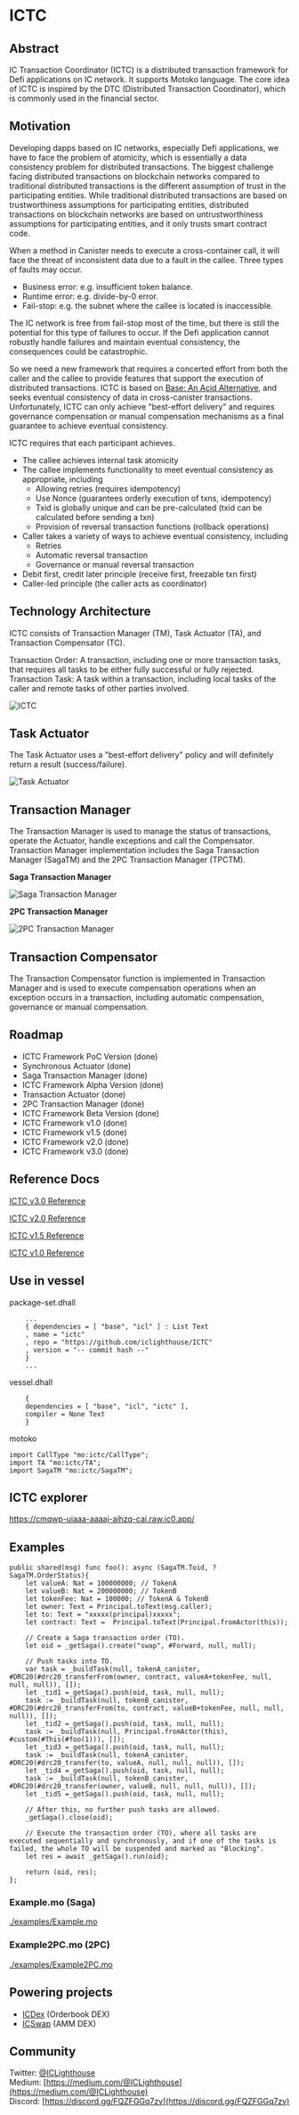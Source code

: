 # ICTC 

## Abstract

IC Transaction Coordinator (ICTC) is a distributed transaction framework for Defi applications on IC network. It supports Motoko language. The core idea of ICTC is inspired by the DTC (Distributed Transaction Coordinator), which is commonly used in the financial sector.

## Motivation

Developing dapps based on IC networks, especially Defi applications, we have to face the problem of atomicity, which is essentially a data consistency problem for distributed transactions. The biggest challenge facing distributed transactions on blockchain networks compared to traditional distributed transactions is the different assumption of trust in the participating entities. While traditional distributed transactions are based on trustworthiness assumptions for participating entities, distributed transactions on blockchain networks are based on untrustworthiness assumptions for participating entities, and it only trusts smart contract code. 

When a method in Canister needs to execute a cross-container call, it will face the threat of inconsistent data due to a fault in the callee. Three types of faults may occur.

- Business error: e.g. insufficient token balance.
- Runtime error: e.g. divide-by-0 error.
- Fail-stop: e.g. the subnet where the callee is located is inaccessible.

The IC network is free from fail-stop most of the time, but there is still the potential for this type of failures to occur. If the Defi application cannot robustly handle failures and maintain eventual consistency, the consequences could be catastrophic. 

So we need a new framework that requires a concerted effort from both the caller and the callee to provide features that support the execution of distributed transactions. ICTC is based on [Base: An Acid Alternative](https://queue.acm.org/detail.cfm?id=1394128), and seeks eventual consistency of data in cross-canister transactions. Unfortunately, ICTC can only achieve "best-effort delivery" and requires governance compensation or manual compensation mechanisms as a final guarantee to achieve eventual consistency.

ICTC requires that each participant achieves.

- The callee achieves internal task atomicity
- The callee implements functionality to meet eventual consistency as appropriate, including
    - Allowing retries (requires idempotency)
    - Use Nonce (guarantees orderly execution of txns, idempotency)
    - Txid is globally unique and can be pre-calculated (txid can be calculated before sending a txn)
    - Provision of reversal transaction functions (rollback operations)
- Caller takes a variety of ways to achieve eventual consistency, including
    - Retries
    - Automatic reversal transaction
    - Governance or manual reversal transaction
- Debit first, credit later principle (receive first, freezable txn first)
- Caller-led principle (the caller acts as coordinator)


## Technology Architecture

ICTC consists of Transaction Manager (TM), Task Actuator (TA), and Transaction Compensator (TC).

Transaction Order: A transaction, including one or more transaction tasks, that requires all tasks to be either fully successful or fully rejected.   
Transaction Task: A task within a transaction, including local tasks of the caller and remote tasks of other parties involved.

![ICTC](img/ictc.jpg)

## Task Actuator

The Task Actuator uses a "best-effort delivery" policy and will definitely return a result (success/failure). 

![Task Actuator](img/ictc-ta.png)

## Transaction Manager

The Transaction Manager is used to manage the status of transactions, operate the Actuator, handle exceptions and call the Compensator. Transaction Manager implementation includes the Saga Transaction Manager (SagaTM) and the 2PC Transaction Manager (TPCTM).

**Saga Transaction Manager**

![Saga Transaction Manager](img/ictc-saga.png)

**2PC Transaction Manager**

![2PC Transaction Manager](img/ictc-2pc.png)

## Transaction Compensator

The Transaction Compensator function is implemented in Transaction Manager and is used to execute compensation operations when an exception occurs in a transaction, including automatic compensation, governance or manual compensation.

## Roadmap

- ICTC Framework PoC Version  (done)
- Synchronous Actuator  (done)
- Saga Transaction Manager  (done)
- ICTC Framework Alpha Version  (done)
- Transaction Actuator (done)
- 2PC Transaction Manager (done)
- ICTC Framework Beta Version (done)
- ICTC Framework v1.0 (done)
- ICTC Framework v1.5  (done)
- ICTC Framework v2.0  (done)
- ICTC Framework v3.0  (done)

## Reference Docs

[ICTC v3.0 Reference](./docs/ictc_reference-3.0.md)

[ICTC v2.0 Reference](./docs/ictc_reference-2.0.md)

[ICTC v1.5 Reference](./docs/ictc_reference-1.5.md)

[ICTC v1.0 Reference](./docs/ictc_reference.md)

## Use in vessel

package-set.dhall
```
    ...
    { dependencies = [ "base", "icl" ] : List Text
    , name = "ictc"
    , repo = "https://github.com/iclighthouse/ICTC"
    , version = "-- commit hash --"
    }
    ...
```

vessel.dhall
```
    {
    dependencies = [ "base", "icl", "ictc" ],
    compiler = None Text
    }
```

motoko
```
import CallType "mo:ictc/CallType";
import TA "mo:ictc/TA";
import SagaTM "mo:ictc/SagaTM";
```

## ICTC explorer

https://cmqwp-uiaaa-aaaaj-aihzq-cai.raw.ic0.app/

## Examples

```
public shared(msg) func foo(): async (SagaTM.Toid, ?SagaTM.OrderStatus){
    let valueA: Nat = 100000000; // TokenA
    let valueB: Nat = 200000000; // TokenB
    let tokenFee: Nat = 100000; // TokenA & TokenB
    let owner: Text = Principal.toText(msg.caller);
    let to: Text = "xxxxx(principal)xxxxx";
    let contract: Text =  Principal.toText(Principal.fromActor(this));

    // Create a Saga transaction order (TO).
    let oid = _getSaga().create("swap", #Forward, null, null); 

    // Push tasks into TO.
    var task = _buildTask(null, tokenA_canister, #DRC20(#drc20_transferFrom(owner, contract, valueA+tokenFee, null, null, null)), []);
    let _tid1 =_getSaga().push(oid, task, null, null); 
    task := _buildTask(null, tokenB_canister, #DRC20(#drc20_transferFrom(to, contract, valueB+tokenFee, null, null, null)), []);
    let _tid2 =_getSaga().push(oid, task, null, null);
    task := _buildTask(null, Principal.fromActor(this), #custom(#This(#foo(1))), []);
    let _tid3 =_getSaga().push(oid, task, null, null);
    task := _buildTask(null, tokenA_canister, #DRC20(#drc20_transfer(to, valueA, null, null, null)), []);
    let _tid4 =_getSaga().push(oid, task, null, null);
    task := _buildTask(null, tokenB_canister, #DRC20(#drc20_transfer(owner, valueB, null, null, null)), []);
    let _tid5 =_getSaga().push(oid, task, null, null);

    // After this, no further push tasks are allowed.
    _getSaga().close(oid); 

    // Execute the transaction order (TO), where all tasks are executed sequentially and synchronously, and if one of the tasks is failed, the whole TO will be suspended and marked as "Blocking".
    let res = await _getSaga().run(oid); 
    
    return (oid, res);
};
```

### Example.mo (Saga)

[./examples/Example.mo](./examples/Example.mo)

### Example2PC.mo (2PC)

[./examples/Example2PC.mo](./examples/Example2PC.mo)

## Powering projects

- [ICDex](http://icdex.io) (Orderbook DEX)
- [ICSwap](http://icswap.io) (AMM DEX)

## Community

Twitter: [@ICLighthouse](https://twitter.com/ICLighthouse)   
Medium: [https://medium.com/@ICLighthouse](https://medium.com/@ICLighthouse)  
Discord: [https://discord.gg/FQZFGGq7zv](https://discord.gg/FQZFGGq7zv)  